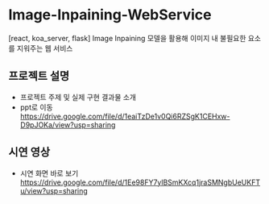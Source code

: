 # Image-Inpaining-WebService
[react, koa_server, flask] Image Inpaining 모델을 활용해 이미지 내 불필요한 요소를 지워주는 웹 서비스

## 프로젝트 설명
- 프로젝트 주제 및 실제 구현 결과물 소개
- ppt로 이동
https://drive.google.com/file/d/1eaiTzDe1v0Qi6RZSgK1CEHxw-D9pJOKa/view?usp=sharing


## 시연 영상
- 시연 화면 바로 보기
https://drive.google.com/file/d/1Ee98FY7ylBSmKXcq1jraSMNgbUeUKFTu/view?usp=sharing

